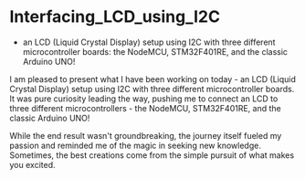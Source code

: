 # Interfacing_LCD_using_I2C
- an LCD (Liquid Crystal Display) setup using I2C with three different microcontroller boards: the NodeMCU, STM32F401RE, and the classic Arduino UNO!

I am pleased to present what I have been working on today - an LCD (Liquid Crystal Display) setup using I2C with three different microcontroller boards. It was pure curiosity leading the way, pushing me to connect an LCD to three different microcontrollers - the NodeMCU, STM32F401RE, and the classic Arduino UNO!

While the end result wasn't groundbreaking, the journey itself fueled my passion and reminded me of the magic in seeking new knowledge. Sometimes, the best creations come from the simple pursuit of what makes you excited.
